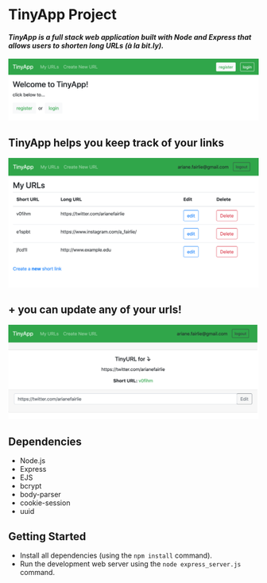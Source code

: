 # TinyApp Project

#### *TinyApp is a full stack web application built with Node and Express that allows users to shorten long URLs (à la bit.ly).*

!["logging in to TinyApp"](https://github.com/afairlie/tiny-app/blob/master/docs/TinyApp-Login.png)


## TinyApp helps you keep track of your links


!["your URLs in TinyApp"](https://github.com/afairlie/tiny-app/blob/master/docs/TinyApp-URLs.png)

## + you can update any of your urls!

!["editing in TinyApp"](https://github.com/afairlie/tiny-app/blob/master/docs/TinyApp-Edit.png)

## Dependencies

- Node.js
- Express
- EJS
- bcrypt
- body-parser
- cookie-session
- uuid

## Getting Started

- Install all dependencies (using the `npm install` command).
- Run the development web server using the `node express_server.js` command.